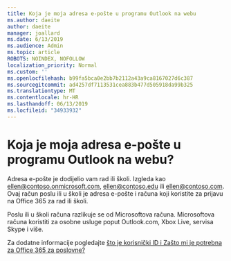 ```yaml
---
title: Koja je moja adresa e-pošte u programu Outlook na webu
ms.author: daeite
author: daeite
manager: joallard
ms.date: 6/13/2019
ms.audience: Admin
ms.topic: article
ROBOTS: NOINDEX, NOFOLLOW
localization_priority: Normal
ms.custom: ''
ms.openlocfilehash: b99fa5bca0e2bb7b2112a43a9ca8167027d6c387
ms.sourcegitcommit: ad4257df7113531cea883b477d505918da99b325
ms.translationtype: MT
ms.contentlocale: hr-HR
ms.lasthandoff: 06/13/2019
ms.locfileid: "34933932"
---
```

# <a name="what-is-my-email-address-in-outlook-on-the-web"></a>Koja je moja adresa e-pošte u programu Outlook na webu?

Adresa e-pošte je dodijelio vam rad ili školi. Izgleda kao ellen@contoso.onmicrosoft.com, ellen@contoso.edu ili ellen@contoso.com. Ovaj račun poslu ili u školi je adresa e-pošte i računa koji koristite za prijavu na Office 365 za rad ili školi.

Poslu ili u školi računa razlikuje se od Microsoftova računa. Microsoftova računa koristiti za osobne usluge poput Outlook.com, Xbox Live, servisa Skype i više.

Za dodatne informacije pogledajte [što je korisnički ID i Zašto mi je potrebna za Office 365 za poslovne?](https://support.office.com/article/37da662b-5da6-4b56-a091-2731b2ecc8b4)